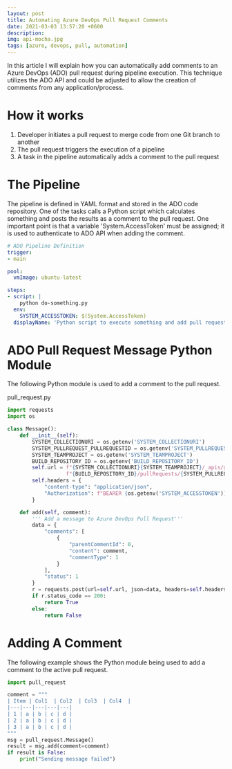 ```yaml
---
layout: post
title: Automating Azure DevOps Pull Request Comments
date: 2021-03-03 13:57:20 +0600
description: 
img: api-mocha.jpg
tags: [azure, devops, pull, automation]
---
```


In this article I will explain how you can automatically add comments to an Azure DevOps (ADO) pull request during pipeline execution.  This technique utilizes the ADO API and could be adjusted to allow the creation of comments from any application/process.  

# How it works 

1. Developer initiates a pull request to merge code from one Git branch to another
2. The pull request triggers the execution of a pipeline
3. A task in the pipeline automatically adds a comment to the pull request

# The Pipeline

The pipeline is defined in YAML format and stored in the ADO code repository.  One of the tasks calls a Python script which calculates something and posts the results as a comment to the pull request.  One important point is that a variable 'System.AccessToken' must be assigned; it is used to authenticate to ADO API when adding the comment.

```yaml
# ADO Pipeline Definition
trigger:
- main

pool:
  vmImage: ubuntu-latest

steps:
- script: |
    python do-something.py
  env:
    SYSTEM_ACCESSTOKEN: $(System.AccessToken)
  displayName: 'Python script to execute something and add pull request comment'

```

# ADO Pull Request Message Python Module

The following Python module is used to add a comment to the pull request.

pull_request.py
```python
import requests
import os

class Message():
    def __init__(self):
        SYSTEM_COLLECTIONURI = os.getenv('SYSTEM_COLLECTIONURI')
        SYSTEM_PULLREQUEST_PULLREQUESTID = os.getenv('SYSTEM_PULLREQUEST_PULLREQUESTID')
        SYSTEM_TEAMPROJECT = os.getenv('SYSTEM_TEAMPROJECT')
        BUILD_REPOSITORY_ID = os.getenv('BUILD_REPOSITORY_ID')
        self.url = f"{SYSTEM_COLLECTIONURI}{SYSTEM_TEAMPROJECT}/_apis/git/repositories/" \
                   f"{BUILD_REPOSITORY_ID}/pullRequests/{SYSTEM_PULLREQUEST_PULLREQUESTID}/threads?api-version=6.0"
        self.headers = {
            "content-type": "application/json",
            "Authorization": f"BEARER {os.getenv('SYSTEM_ACCESSTOKEN')}"
        }

    def add(self, comment):
        ''' Add a message to Azure DevOps Pull Request'''
        data = {
            "comments": [
                {
                    "parentCommentId": 0,
                    "content": comment,
                    "commentType": 1
                }
            ],
            "status": 1
        }
        r = requests.post(url=self.url, json=data, headers=self.headers)
        if r.status_code == 200:
            return True
        else:
            return False
```
# Adding A Comment

The following example shows the Python module being used to add a comment to the active pull request.

```python
import pull_request

comment = """
| Item | Col1  | Col2  | Col3  | Col4  |
|---|---|---|---|---|
| 1 | a | b | c | d |
| 2 | a | b | c | d |
| 3 | a | b | c | d |
"""
msg = pull_request.Message()
result = msg.add(comment=comment)
if result is False:
    print("Sending message failed")

```
